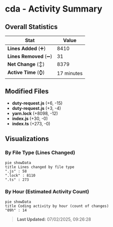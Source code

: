 # cda - Activity Summary 

## Overall Statistics

| Stat                   | Value                                                             |
| ---------------------- | ----------------------------------------------------------------- |
| **Lines Added** (➕)   | 8410                                          |
| **Lines Removed** (➖) | 31                                        |
| **Net Change** (↕)    | 8379                |
| **Active Time** (⌚)   | 17 minutes |


## Modified Files
- **duty-request.js** (+6, -15)
- **duty-request.js** (+3, -4)
- **yarn.lock** (+8098, -12)
- **index.js** (+30, -0)
- **index.ts** (+273, -0)

## Visualizations

### By File Type (Lines Changed)

```mermaid
pie showData
title Lines changed by file type
".js" : 58
".lock" : 8110
".ts" : 273
```

### By Hour (Estimated Activity Count)

```mermaid
pie showData
title Coding activity by hour (count of changes)
"09h" : 14
```


> **Last Updated:** 07/02/2025, 09:26:28
